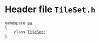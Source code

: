 # Header file `TileSet.h`<a id="TileSet.h"></a>

<pre><code class="language-cpp">namespace <a href='doc_Rect.md#Rect.h'>pa</a>
{
    class <a href='doc_TileSet.md#TileSet.h'>TileSet</a>;
}</code></pre>
